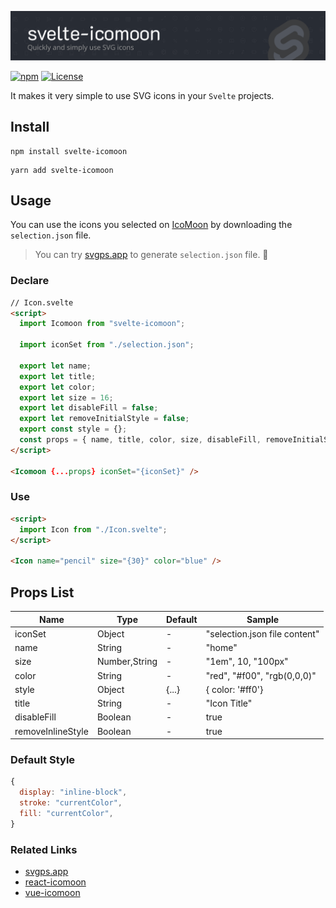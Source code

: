 ![Svelte-Icomoon Logo](/banner.png)

[![npm](https://img.shields.io/npm/v/svelte-icomoon?color=%234fc921)](https://www.npmjs.com/package/svelte-icomoon)
[![License](https://img.shields.io/badge/License-MIT-green.svg?color=%234fc921)](https://opensource.org/licenses/MIT)

It makes it very simple to use SVG icons in your `Svelte` projects.

## Install

```
npm install svelte-icomoon
```

```
yarn add svelte-icomoon
```

## Usage

You can use the icons you selected on [IcoMoon](https://icomoon.io/app/) by downloading the `selection.json` file.

> You can try [svgps.app](https://svgps.app/) to generate `selection.json` file. 🎉

### Declare

```html
// Icon.svelte
<script>
  import Icomoon from "svelte-icomoon";

  import iconSet from "./selection.json";

  export let name;
  export let title;
  export let color;
  export let size = 16;
  export let disableFill = false;
  export let removeInitialStyle = false;
  export const style = {};
  const props = { name, title, color, size, disableFill, removeInitialStyle };
</script>

<Icomoon {...props} iconSet="{iconSet}" />
```

### Use

```html
<script>
  import Icon from "./Icon.svelte";
</script>

<Icon name="pencil" size="{30}" color="blue" />
```

## Props List

| Name              | Type          | Default | Sample                        |
| ----------------- | ------------- | ------- | ----------------------------- |
| iconSet           | Object        | -       | "selection.json file content" |
| name              | String        | -       | "home"                        |
| size              | Number,String | -       | "1em", 10, "100px"            |
| color             | String        | -       | "red", "#f00", "rgb(0,0,0)"   |
| style             | Object        | {...}   | { color: '#ff0'}              |
| title             | String        | -       | "Icon Title"                  |
| disableFill       | Boolean       | -       | true                          |
| removeInlineStyle | Boolean       | -       | true                          |

### Default Style

```js
{
  display: "inline-block",
  stroke: "currentColor",
  fill: "currentColor",
}
```

### Related Links

- [svgps.app](https://svgps.app)
- [react-icomoon](https://github.com/aykutkardas/react-icomoon)
- [vue-icomoon](https://github.com/aykutkardas/vue-icomoon)

